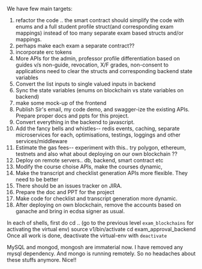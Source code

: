We have few main targets:
1.  refactor the code .. the smart contract should simplify the code with enums and a full student profile struct(and corresponding exam mappings) instead of too many separate exam based structs and/or mappings. 
2.  perhaps make each exam a separate contract??
3.  incorporate erc tokens
4.  More APIs for the admin, professor profile differentiation based on guides v/s non-guide, revocation, X/F grades, non-consent to applications need to clear the   structs and corresponding backend state variables
5.  Convert the list inputs to single valued inputs in backend
6.  Sync the state variables (enums on blockchain vs state variables on backend)
7.  make some mock-up of the frontend
8.  Publish Sir's email, my code demo, and swagger-ize the existing APIs. Prepare proper docs and ppts for this project. 
9.  Convert everything in the backend to javascript. 
10.  Add the fancy bells and whistles-- redis events, caching, separate microservices for each, optimisations, testings, loggings and other services/middleware 
11. Estimate the gas fees-- experiment with this.. try polygon, ethereum, testnets and also what about deploying on our own blockchain ??
12. Deploy on remote servers.. db, backend, smart contract etc
13. Modify the course choise APIs, make the courses dynamic, 
14. Make the transcript and checklist generation APIs more flexible. They need to be better
15. There should be an issues tracker on JIRA.
16. Prepare the doc and PPT for the project
17. Make code for checklist and transcript generation more dynamic.
18. After deploying on own blockchain, remove the accounts based on ganache and bring in ecdsa signer as usual.


In each of shells, first do
cd .. (go to the previous level ```exam_blockchains``` for activating the virtual env)
source v1/bin/activate
cd exam_approval_backend
Once all work is done, deactivate the virtual-env with ```deactivate```

MySQL and mongod, mongosh are immaterial now. 
I have removed any mysql dependency. 
And mongo is running remotely. So no headaches about these stuffs anymore. Nice!!
